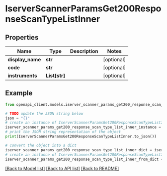 # IserverScannerParamsGet200ResponseScanTypeListInner


## Properties

Name | Type | Description | Notes
------------ | ------------- | ------------- | -------------
**display_name** | **str** |  | [optional] 
**code** | **str** |  | [optional] 
**instruments** | **List[str]** |  | [optional] 

## Example

```python
from openapi_client.models.iserver_scanner_params_get200_response_scan_type_list_inner import IserverScannerParamsGet200ResponseScanTypeListInner

# TODO update the JSON string below
json = "{}"
# create an instance of IserverScannerParamsGet200ResponseScanTypeListInner from a JSON string
iserver_scanner_params_get200_response_scan_type_list_inner_instance = IserverScannerParamsGet200ResponseScanTypeListInner.from_json(json)
# print the JSON string representation of the object
print(IserverScannerParamsGet200ResponseScanTypeListInner.to_json())

# convert the object into a dict
iserver_scanner_params_get200_response_scan_type_list_inner_dict = iserver_scanner_params_get200_response_scan_type_list_inner_instance.to_dict()
# create an instance of IserverScannerParamsGet200ResponseScanTypeListInner from a dict
iserver_scanner_params_get200_response_scan_type_list_inner_from_dict = IserverScannerParamsGet200ResponseScanTypeListInner.from_dict(iserver_scanner_params_get200_response_scan_type_list_inner_dict)
```
[[Back to Model list]](../README.md#documentation-for-models) [[Back to API list]](../README.md#documentation-for-api-endpoints) [[Back to README]](../README.md)


